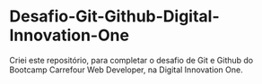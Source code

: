 # Desafio-Git-Github-Digital-Innovation-One
Criei este repositório, para completar o desafio de Git e Github do Bootcamp Carrefour Web Developer, na Digital Innovation One.
